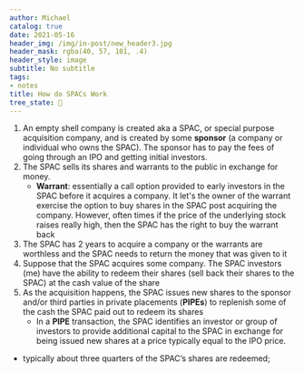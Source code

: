 ```yaml
---
author: Michael
catalog: true
date: 2021-05-16
header_img: /img/in-post/new_header3.jpg
header_mask: rgba(40, 57, 101, .4)
header_style: image
subtitle: No subtitle
tags:
- notes
title: How do SPACs Work
tree_state: 🌱
---
```


1. An empty shell company is created aka a SPAC, or special purpose acquisition company, and is created by some **sponsor** (a company or individual who owns the SPAC). The sponsor has to pay the fees of going through an IPO and getting initial investors.
2. The SPAC sells its shares and warrants to the public in exchange for money.
	- **Warrant**: essentially a call option provided to early investors in the SPAC before it acquires a company. It let's the owner of the warrant exercise the option to buy shares in the SPAC post acquiring the company. However, often times if the price of the underlying stock raises really high, then the SPAC has the right to buy the warrant back
3. The SPAC has 2 years to acquire a company or the warrants are worthless and the SPAC needs to return the money that was given to it
4. Suppose that the SPAC acquires some company. The SPAC investors (me) have the ability to redeem their shares (sell back their shares to the SPAC) at the cash value of the share
5. As the acquisition happens, the SPAC issues new shares to the sponsor and/or third parties in private placements (**PIPEs**) to replenish some of the cash the SPAC paid out to redeem its shares
	-  In a **PIPE** transaction, the SPAC identifies an investor or group of investors to provide additional capital to the SPAC in exchange for being issued new shares at a price typically equal to the IPO price.



- typically about three quarters of the SPAC’s shares are redeemed;